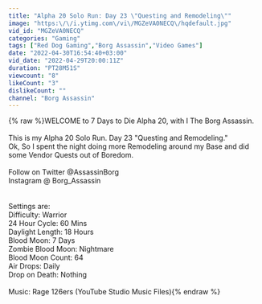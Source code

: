 ```yaml
---
title: "Alpha 20 Solo Run: Day 23 \"Questing and Remodeling\""
image: "https:\/\/i.ytimg.com\/vi\/MGZeVA0NECQ\/hqdefault.jpg"
vid_id: "MGZeVA0NECQ"
categories: "Gaming"
tags: ["Red Dog Gaming","Borg Assassin","Video Games"]
date: "2022-04-30T16:54:40+03:00"
vid_date: "2022-04-29T20:00:11Z"
duration: "PT28M51S"
viewcount: "8"
likeCount: "3"
dislikeCount: ""
channel: "Borg Assassin"
---
```

{% raw %}WELCOME to 7 Days to Die Alpha 20, with I The Borg Assassin.<br /><br />This is my Alpha 20 Solo Run.  Day 23 &quot;Questing and Remodeling.&quot;<br />Ok, So I spent the night doing more Remodeling around my Base and did some Vendor Quests out of Boredom. <br /><br />Follow on Twitter @AssassinBorg<br />Instagram @ Borg_Assassin<br /><br /><br /> Settings are: <br />Difficulty: Warrior  <br />24 Hour Cycle: 60 Mins <br />Daylight Length: 18 Hours <br />Blood Moon: 7 Days<br /> Zombie Blood Moon: Nightmare  <br />Blood Moon Count: 64 <br />Air Drops: Daily  <br />Drop on Death: Nothing<br /><br />Music: Rage 126ers    (YouTube Studio Music Files){% endraw %}
